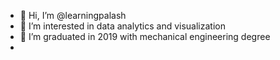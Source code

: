 - 👋 Hi, I’m @learningpalash
- 👀 I’m interested in data analytics and visualization
- 🌱 I’m graduated in 2019 with mechanical engineering degree
- 
<!---
learningpalash/learningpalash is a ✨ special ✨ repository because its `README.md` (this file) appears on your GitHub profile.
You can click the Preview link to take a look at your changes.
--->
